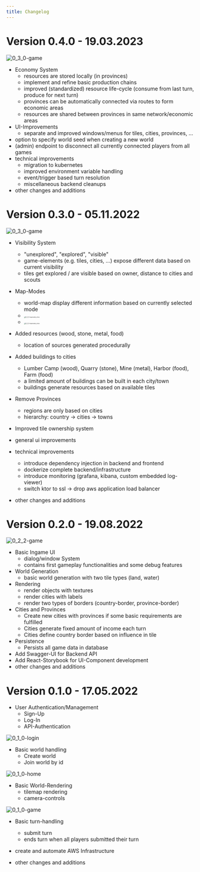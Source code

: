 ```yaml
---
title: Changelog
---
```




# Version 0.4.0 - 19.03.2023

<img src="0_4_0-game.png" alt="0_3_0-game" style="max-width: 70%;" />

- Economy System
  - resources are stored locally (in provinces)
  - implement and refine basic production chains
  - improved (standardized) resource life-cycle (consume from last turn, produce for next turn) 
  - provinces can be automatically connected via routes to form economic areas
  - resources are shared between provinces in same network/economic areas
- UI-Improvements
  - separate and improved windows/menus for tiles, cities, provinces, ...
- option to specify world seed when creating a new world
- (admin) endpoint to disconnect all currently connected players from all games
- technical improvements
  - migration to kubernetes
  - improved environment variable handling
  - event/trigger based turn resolution
  - miscellaneous backend cleanups
- other changes and additions



# Version 0.3.0 - 05.11.2022

<img src="0_3_0-game.png" alt="0_3_0-game" style="max-width: 70%;" />

- Visibility System
  - "unexplored", "explored", "visible"
  - game-elements (e.g. tiles, cities, ...) expose different data based on current visibility
  - tiles get explored / are visible based on owner, distance to cities and scouts 
- Map-Modes
  - world-map display different information based on currently selected mode
  - <img src="0_3_0-mapmode_cities.png" alt="0_3_0-mapmode_cities" style="zoom:25%;" />
  - <img src="0_3_0-mapmode_resources.png" alt="0_3_0-mapmode_cities" style="zoom:25%;" />

- Added resources (wood, stone, metal, food)
  - location of sources generated procedurally

- Added buildings to cities
  - Lumber Camp (wood), Quarry (stone), Mine (metal), Harbor (food), Farm (food)
  - a limited amount of buildings can be built in each city/town
  - buildings generate resources based on available tiles
- Remove Provinces
  - regions are only based on cities
  - hierarchy: country -> cities -> towns
- Improved tile ownership system

- general ui improvements
- technical improvements
  - introduce dependency injection in backend and frontend
  - dockerize complete backend/infrastructure
  - introduce monitoring (grafana, kibana, custom embedded log-viewer)
  - switch ktor to ssl -> drop aws application load balancer
- other changes and additions





# Version 0.2.0 - 19.08.2022

<img src="0_2_2-game.png" alt="0_2_2-game" style="max-width: 70%;" />

- Basic Ingame UI
  - dialog/window System
  - contains first gameplay functionalities and some debug features 
- World Generation
  - basic world generation with two tile types (land, water)
- Rendering
  - render objects with textures
  - render cities with labels
  - render two types of borders (country-border, province-border)
- Cities and Provinces
  - Create new cities with provinces if some basic requirements are fulfilled
  - Cities generate fixed amount of income each turn
  - Cities define country border based on influence in tile
- Persistence
  - Persists all game data in database
- Add Swagger-UI for Backend API
- Add React-Storybook for UI-Component development
- other changes and additions



# Version 0.1.0 - 17.05.2022

- User Authentication/Management
  - Sign-Up
  - Log-In
  - API-Authentication

<img src="0_1_0-login.png" alt="0_1_0-login" style="max-width: 70%;" />

- Basic world handling
  - Create world
  - Join world by id

<img src="0_1_0-home.png" alt="0_1_0-home" style="max-width: 70%;" />

- Basic World-Rendering
  - tilemap rendering
  - camera-controls

<img src="0_1_0-game.png" alt="0_1_0-game" style="max-width: 70%;" />

- Basic turn-handling

  - submit turn
  - ends turn when all players submitted their turn

- create and automate AWS Infrastructure

- other changes and additions

  